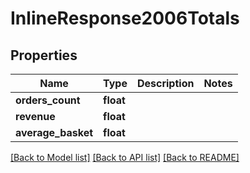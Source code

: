 # InlineResponse2006Totals

## Properties
Name | Type | Description | Notes
------------ | ------------- | ------------- | -------------
**orders_count** | **float** |  | 
**revenue** | **float** |  | 
**average_basket** | **float** |  | 

[[Back to Model list]](../README.md#documentation-for-models) [[Back to API list]](../README.md#documentation-for-api-endpoints) [[Back to README]](../README.md)


